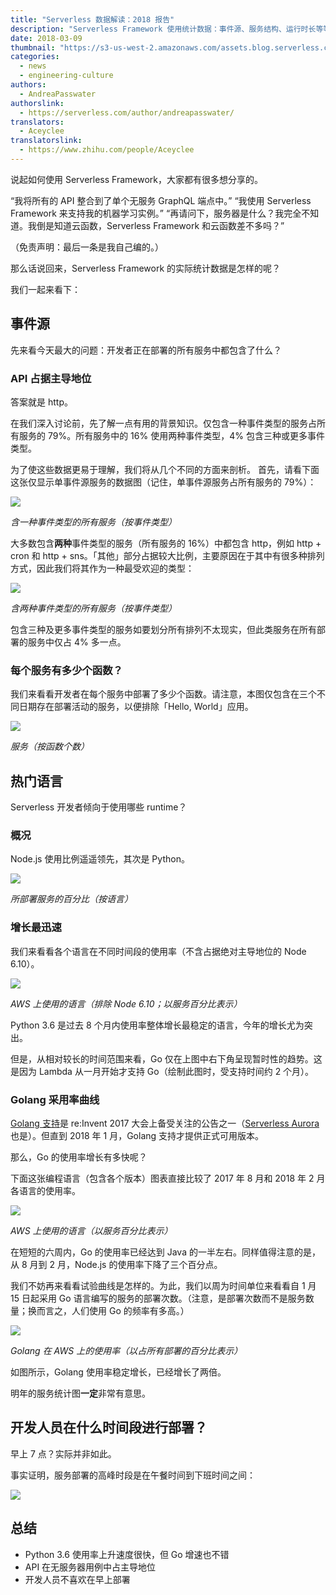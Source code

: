 ```yaml
---
title: "Serverless 数据解读：2018 报告"
description: "Serverless Framework 使用统计数据：事件源、服务结构、运行时长等等。"
date: 2018-03-09
thumbnail: "https://s3-us-west-2.amazonaws.com/assets.blog.serverless.com/observability-tools/graph-thumb.png"
categories:
  - news
  - engineering-culture
authors:
  - AndreaPasswater
authorslink:
  - https://serverless.com/author/andreapasswater/
translators: 
  - Aceyclee
translatorslink: 
  - https://www.zhihu.com/people/Aceyclee
---
```


说起如何使用 Serverless Framework，大家都有很多想分享的。

“我将所有的 API 整合到了单个无服务 GraphQL 端点中。”
“我使用 Serverless Framework 来支持我的机器学习实例。”
“再请问下，服务器是什么？我完全不知道。我倒是知道云函数，Serverless Framework 和云函数差不多吗？”

（免责声明：最后一条是我自己编的。）

那么话说回来，Serverless Framework 的实际统计数据是怎样的呢？

我们一起来看下：

## 事件源

先来看今天最大的问题：开发者正在部署的所有服务中都包含了什么？

### API 占据主导地位

答案就是 http。

在我们深入讨论前，先了解一点有用的背景知识。仅包含一种事件类型的服务占所有服务的 79%。所有服务中的 16% 使用两种事件类型，4% 包含三种或更多事件类型。

为了使这些数据更易于理解，我们将从几个不同的方面来剖析。
首先，请看下面这张仅显示单事件源服务的数据图（记住，单事件源服务占所有服务的 79%）：

<img src="https://s3-us-west-2.amazonaws.com/assets.blog.serverless.com/data-report-2018/services-single-event-type1.jpg">

*含一种事件类型的所有服务（按事件类型）*

大多数包含**两种**事件类型的服务（所有服务的 16%）中都包含 http，例如 http + cron 和 http + sns。「其他」部分占据较大比例，主要原因在于其中有很多种排列方式，因此我们将其作为一种最受欢迎的类型：

<img src="https://s3-us-west-2.amazonaws.com/assets.blog.serverless.com/data-report-2018/services-2-types1.jpg">

*含两种事件类型的所有服务（按事件类型）*

包含三种及更多事件类型的服务如要划分所有排列不太现实，但此类服务在所有部署的服务中仅占 4% 多一点。

### 每个服务有多少个函数？

我们来看看开发者在每个服务中部署了多少个函数。请注意，本图仅包含在三个不同日期存在部署活动的服务，以便排除「Hello, World」应用。

<img src="https://s3-us-west-2.amazonaws.com/assets.blog.serverless.com/data-report-2018/functions-per-service1.jpg">

*服务（按函数个数）*

## 热门语言

Serverless 开发者倾向于使用哪些 runtime？

### 概况

Node.js 使用比例遥遥领先，其次是 Python。

<img src="https://s3-us-west-2.amazonaws.com/assets.blog.serverless.com/data-report-2018/services-deployed-pie1.jpg">

*所部署服务的百分比（按语言）*

### 增长最迅速

我们来看看各个语言在不同时间段的使用率（不含占据绝对主导地位的 Node 6.10）。

<img src="https://s3-us-west-2.amazonaws.com/assets.blog.serverless.com/data-report-2018/services-by-language-line1.jpg">

*AWS 上使用的语言（排除 Node 6.10；以服务百分比表示）*

Python 3.6 是过去 8 个月内使用率整体增长最稳定的语言，今年的增长尤为突出。

但是，从相对较长的时间范围来看，Go 仅在上图中右下角呈现暂时性的趋势。这是因为 Lambda 从一月开始才支持 Go（绘制此图时，受支持时间约 2 个月）。

### Golang 采用率曲线

[Golang 支持](https://serverless.com/blog/ultimate-list-serverless-announcements-reinvent/#golang-support)是 re:Invent 2017 大会上备受关注的公告之一（[Serverless Aurora](https://serverless.com/blog/serverless-aurora-future-of-data/) 也是）。但直到 2018 年 1 月，Golang 支持才提供正式可用版本。

那么，Go 的使用率增长有多快呢？

下面这张编程语言（包含各个版本）图表直接比较了 2017 年 8 月和 2018 年 2 月各语言的使用率。

<img src="https://s3-us-west-2.amazonaws.com/assets.blog.serverless.com/data-report-2018/services-by-language-full1.jpg">

*AWS 上使用的语言（以服务百分比表示）*

在短短的六周内，Go 的使用率已经达到 Java 的一半左右。同样值得注意的是，从 8 月到 2 月，Node.js 的使用率下降了三个百分点。

我们不妨再来看看试验曲线是怎样的。为此，我们以周为时间单位来看看自 1 月 15 日起采用 Go 语言编写的服务的部署次数。（注意，是部署次数而不是服务数量；换而言之，人们使用 Go 的频率有多高。）

<img src="https://s3-us-west-2.amazonaws.com/assets.blog.serverless.com/data-report-2018/go-deployments1.jpg">

*Golang 在 AWS 上的使用率（以占所有部署的百分比表示）*

如图所示，Golang 使用率稳定增长，已经增长了两倍。

明年的服务统计图**一定**非常有意思。

## 开发人员在什么时间段进行部署？

早上 7 点？实际并非如此。

事实证明，服务部署的高峰时段是在午餐时间到下班时间之间：

<img src="https://s3-us-west-2.amazonaws.com/assets.blog.serverless.com/data-report-2018/deploy-times1.jpg">

## 总结

- Python 3.6 使用率上升速度很快，但 Go 增速也不错
- API 在无服务器用例中占主导地位
- 开发人员不喜欢在早上部署
